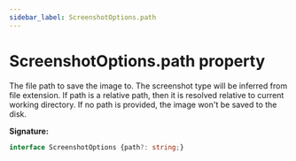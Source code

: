 ```yaml
---
sidebar_label: ScreenshotOptions.path
---
```

# ScreenshotOptions.path property

The file path to save the image to. The screenshot type will be inferred from file extension. If path is a relative path, then it is resolved relative to current working directory. If no path is provided, the image won't be saved to the disk.

**Signature:**

```typescript
interface ScreenshotOptions {path?: string;}
```
